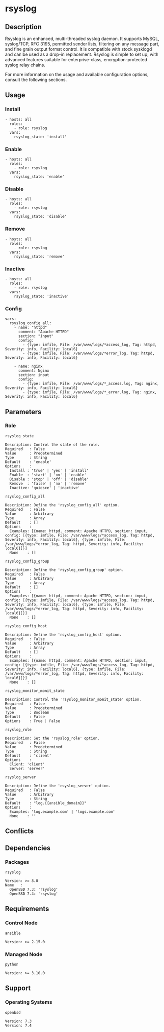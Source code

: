 # rsyslog

## Description

Rsyslog is an enhanced, multi-threaded syslog daemon. It supports MySQL,
syslog/TCP, RFC 3195, permitted sender lists, filtering on any message part, and
fine grain output format control. It is compatible with stock sysklogd and can
be used as a drop-in replacement. Rsyslog is simple to set up, with advanced
features suitable for enterprise-class, encryption-protected syslog relay chains.

For more information on the usage and available configuration options,
consult the following sections.

## Usage

### Install

```
- hosts: all
  roles:
    - role: rsyslog
  vars:
    rsyslog_state: 'install'
```

### Enable

```
- hosts: all
  roles:
    - role: rsyslog
  vars:
    rsyslog_state: 'enable'
```

### Disable

```
- hosts: all
  roles:
    - role: rsyslog
  vars:
    rsyslog_state: 'disable'
```

### Remove

```
- hosts: all
  roles:
    - role: rsyslog
  vars:
    rsyslog_state: 'remove'
```

### Inactive

```
- hosts: all
  roles:
    - role: rsyslog
  vars:
    rsyslog_state: 'inactive'
```

### Config

```
vars:
  rsyslog_config_all:
    - name: "httpd"
      comment: "Apache HTTPD"
      section: "input"
      config:
        - {type: imfile, File: /var/www/logs/*access_log, Tag: httpd, Severity: info, Facility: local6}
        - {type: imfile, File: /var/www/logs/*error_log, Tag: httpd, Severity: info, Facility: local6}

    - name: nginx
      comment: Nginx
      section: input
      config:
        - {type: imfile, File: /var/www/logs/*_access.log, Tag: nginx, Severity: info, Facility: local6}
        - {type: imfile, File: /var/www/logs/*_error.log, Tag: nginx, Severity: info, Facility: local6}
```

## Parameters

### Role

`rsyslog_state`

    Description: Control the state of the role.
    Required   : False
    Value      : Predetermined
    Type       : String
    Default    : 'enable'
    Options    :
      Install : 'true' | 'yes' | 'install'
      Enable  : 'start' | 'on' | 'enable'
      Disable : 'stop' | 'off' | 'disable'
      Remove  : 'false' | 'no' | 'remove'
      Inactive: 'quiesce' | 'inactive'

`rsyslog_config_all`

    Description: Define the 'rsyslog_config_all' option.
    Required   : False
    Value      : Arbitrary
    Type       : Array
    Default    : []
    Options    :
      Examples: [{name: httpd, comment: Apache HTTPD, section: input, config: [{type: imfile, File: /var/www/logs/*access_log, Tag: httpd, Severity: info, Facility: local6}, {type: imfile, File: /var/www/logs/*error_log, Tag: httpd, Severity: info, Facility: local6}]}]
      None    : []

`rsyslog_config_group`

    Description: Define the 'rsyslog_config_group' option.
    Required   : False
    Value      : Arbitrary
    Type       : Array
    Default    : []
    Options    :
      Examples: [{name: httpd, comment: Apache HTTPD, section: input, config: [{type: imfile, File: /var/www/logs/*access_log, Tag: httpd, Severity: info, Facility: local6}, {type: imfile, File: /var/www/logs/*error_log, Tag: httpd, Severity: info, Facility: local6}]}]
      None    : []

`rsyslog_config_host`

    Description: Define the 'rsyslog_config_host' option.
    Required   : False
    Value      : Arbitrary
    Type       : Array
    Default    : []
    Options    :
      Examples: [{name: httpd, comment: Apache HTTPD, section: input, config: [{type: imfile, File: /var/www/logs/*access_log, Tag: httpd, Severity: info, Facility: local6}, {type: imfile, File: /var/www/logs/*error_log, Tag: httpd, Severity: info, Facility: local6}]}]
      None    : []

`rsyslog_monitor_monit_state`

    Description: Control the 'rsyslog_monitor_monit_state' option.
    Required   : False
    Value      : Predetermined
    Type       : Boolean
    Default    : False
    Options    : True | False

`rsyslog_role`

    Description: Set the 'rsyslog_role' option.
    Required   : False
    Value      : Predetermined
    Type       : String
    Default    : 'client'
    Options    :
      Client: 'client'
      Server: 'server'

`rsyslog_server`

    Description: Define the 'rsyslog_server' option.
    Required   : False
    Value      : Arbitrary
    Type       : String
    Default    : "log.{{ansible_domain}}"
    Options    :
      Examples: 'log.example.com' | 'logs.example.com'
      None    : ''

## Conflicts

## Dependencies

### Packages

`rsyslog`

    Version: >= 8.0
    Name   :
      OpenBSD 7.3: 'rsyslog'
      OpenBSD 7.4: 'rsyslog'

## Requirements

### Control Node

`ansible`

    Version: >= 2.15.0

### Managed Node

`python`

    Version: >= 3.10.0

## Support

### Operating Systems

`openbsd`

    Version: 7.3
    Version: 7.4

